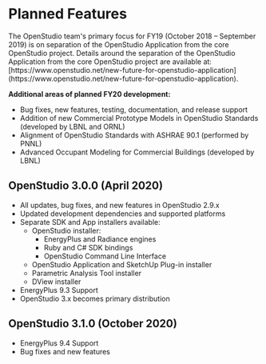 <h1>Planned Features</h1>
The OpenStudio team's primary focus for FY19 (October 2018 &ndash; September 2019) is on separation of the OpenStudio Application from the core OpenStudio project.  Details around the separation of the OpenStudio Application from the core OpenStudio project are available at: [https://www.openstudio.net/new-future-for-openstudio-application](https://www.openstudio.net/new-future-for-openstudio-application).

__Additional areas of planned FY20 development:__

- Bug fixes, new features, testing, documentation, and release support
- Addition of new Commercial Prototype Models in OpenStudio Standards (developed by LBNL and ORNL)
- Alignment of OpenStudio Standards with ASHRAE 90.1 (performed by PNNL)
- Advanced Occupant Modeling for Commercial Buildings (developed by LBNL)

## OpenStudio 3.0.0 (April 2020)

- All updates, bug fixes, and new features in OpenStudio 2.9.x
- Updated development dependencies and supported platforms
- Separate SDK and App installers available:
    - OpenStudio installer:
        - EnergyPlus and Radiance engines
        - Ruby and C# SDK bindings
        - OpenStudio Command Line Interface
    - OpenStudio Application and SketchUp Plug-in installer
    - Parametric Analysis Tool installer
    - DView installer
- EnergyPlus 9.3 Support
- OpenStudio 3.x becomes primary distribution

## OpenStudio 3.1.0 (October 2020)

- EnergyPlus 9.4 Support
- Bug fixes and new features